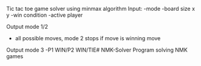 Tic tac toe game solver using minmax algorithm
Input: 
-mode
-board size x y
-win condition
-active player

Output mode 1/2 
- all possible moves, mode 2 stops if move is winning move

Output mode 3
-P1 WIN/P2 WIN/TIE# NMK-Solver
Program solving NMK games

